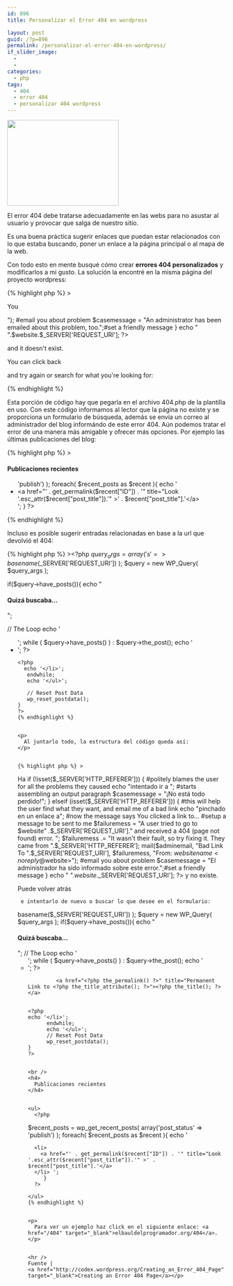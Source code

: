 ```yaml
---
id: 896
title: Personalizar el Error 404 en wordpress

layout: post
guid: /?p=896
permalink: /personalizar-el-error-404-en-wordpress/
if_slider_image:
  - 
  - 
categories:
  - php
tags:
  - 404
  - error 404
  - personalizar 404 wordpress
---
```

[<img src="http://elbauldelprogramador.com/content/uploads/2012/08/4041.jpg" alt="" title="404" width="256" height="197" class="alignleft size-full wp-image-902" />][1]

El error 404 debe tratarse adecuadamente en las webs para no asustar al usuario y provocar que salga de nuestro sitio.

Es una buena práctica sugerir enlaces que puedan estar relacionados con lo que estaba buscando, poner un enlace a la página principal o al mapa de la web.

Con todo esto en mente busqué cómo crear **errores 404 personalizados** y modificarlos a mi gusto. La solución la encontré en la misma página del proyecto wordpress:  
  
<!--more-->

{% highlight php %} ><p>
  You 
  <?php
#some variables for the script to use
#if you have some reason to change these, do.  but wordpress can handle it
$adminemail = get_option('admin_email'); #the administrator email address, according to wordpress
$website = get_bloginfo('url'); #gets your blog's url from wordpress
$websitename = get_bloginfo('name'); #sets the blog's name, according to wordpress

  if (!isset($_SERVER['HTTP_REFERER'])) {
    #politely blames the user for all the problems they caused
        echo "tried going to "; #starts assembling an output paragraph
    $casemessage = "All is not lost!";
  } elseif (isset($_SERVER['HTTP_REFERER'])) {
    #this will help the user find what they want, and email me of a bad link
    echo "clicked a link to"; #now the message says You clicked a link to...
        #setup a message to be sent to me
   $failuremess = "A user tried to go to $website"
        .$_SERVER['REQUEST_URI']." and received a 404 (page not found) error. ";
   $failuremess .= "It wasn't their fault, so try fixing it.  
        They came from ".$_SERVER['HTTP_REFERER'];
    mail($adminemail, "Bad Link To ".$_SERVER['REQUEST_URI'],
        $failuremess, "From: $websitename <noreply@$website>"); #email you about problem
   $casemessage = "An administrator has been emailed 
          about this problem, too.";#set a friendly message
    }
    echo " ".$website.$_SERVER['REQUEST_URI']; ?> 
  and it doesn't exist. 
  
  <?php echo $casemessage; ?>  You can click back 
  and try again or search for what you're looking for:
    
  
  <?php include(TEMPLATEPATH . "/searchform.php"); ?>
  
</p>
{% endhighlight %}

Esta porción de código hay que pegarla en el archivo 404.php de la plantilla en uso. Con este código informamos al lector que la página no existe y se proporciona un formulario de búsqueda, además se envía un correo al administrador del blog informándo de este error 404. Aún podemos tratar el error de una manera más amigable y ofrecer más opciones. Por ejemplo las últimas publicaciones del blog:

{% highlight php %} ><h4>
  Publicaciones recientes
</h4>
   

<ul>
  <?php
         $recent_posts = wp_get_recent_posts( array('post_status' => 'publish') );
           foreach( $recent_posts as $recent ){
       echo '
  
  <li>
    &lt;a href="' . get_permalink($recent["ID"]) . '" title="Look '.esc_attr($recent["post_title"]).'" >' .   $recent["post_title"].'&lt;/a> 
  </li> ';
           }
        ?>
     
</ul>
{% endhighlight %}

Incluso es posible sugerir entradas relacionadas en base a la url que devolvió el 404:

{% highlight php %} ><?php 
$query_args = array( 's' => basename($_SERVER['REQUEST_URI']) );
$query = new WP_Query( $query_args );
     
if($query->have_posts()){
   echo "

<h4>
  Quizá buscaba...
</h4>";
                 
   // The Loop
   echo '

<ul>
  ';
     while ( $query->have_posts() ) : $query->the_post();
        echo '
  
  <li>
    ';
    ?>
          <a href="<?php the_permalink() ?>" title="Permanent Link to <?php the_title_attribute(); ?>"><?php the_title(); ?></a>
    
    
    <?php
      echo '</li>';
       endwhile;
       echo '</ul>';
    
       // Reset Post Data
       wp_reset_postdata();
    }
    ?>
    {% endhighlight %}
    
    
    <p>
      Al juntarlo todo, la estructura del código queda así:
    </p>
    
    
    {% highlight php %} >


<p>
  Ha 
  <?php
   #some variables for the script to use
   #if you have some reason to change these, do.  but wordpress can handle it
   $adminemail = get_option('admin_email'); #the administrator email address, according to wordpress
   $website = get_bloginfo('url'); #gets your blog's url from wordpress
   $websitename = get_bloginfo('name'); #sets the blog's name, according to wordpress

   if (!isset($_SERVER['HTTP_REFERER'])) {
      #politely blames the user for all the problems they caused
      echo "intentado ir a "; #starts assembling an output paragraph
      $casemessage = "¡No está todo perdido!";
   } elseif (isset($_SERVER['HTTP_REFERER'])) {
      #this will help the user find what they want, and email me of a bad link
      echo "pinchado en un enlace a"; #now the message says You clicked a link to...
      #setup a message to be sent to me
      $failuremess = "A user tried to go to $website"
      .$_SERVER['REQUEST_URI']." and received a 404 (page not found) error. ";
      $failuremess .= "It wasn't their fault, so try fixing it.  
      They came from ".$_SERVER['HTTP_REFERER'];
      mail($adminemail, "Bad Link To ".$_SERVER['REQUEST_URI'],
      $failuremess, "From: $websitename <noreply@$website>"); #email you about problem
        $casemessage = "El administrador ha sido informado sobre este error.";#set a friendly message
     }
     echo " ".$website.$_SERVER['REQUEST_URI']; ?> 
     y no existe. 
  
  <?php echo $casemessage; ?>  Puede volver atrás 
     e intentarlo de nuevo o buscar lo que desee en el formulario:
     
  
  <?php include(TEMPLATEPATH . "/searchform.php"); ?>
  
</p>


<?php 
   $query_args = array( 's' => basename($_SERVER['REQUEST_URI']) );
   $query = new WP_Query( $query_args );
          
   if($query->have_posts()){
      echo "

<h4>
  Quizá buscaba...
</h4>";
                       
      // The Loop
      echo '

<ul>
  ';
        while ( $query->have_posts() ) : $query->the_post();
           echo '
  
  <li>
    ';
    ?>
             <a href="<?php the_permalink() ?>" title="Permanent Link to <?php the_title_attribute(); ?>"><?php the_title(); ?></a>
             
    
    <?php
    echo '</li>';
          endwhile;
          echo '</ul>';
          // Reset Post Data
          wp_reset_postdata();
    }
    ?>
    
    
    <br />
    <h4>
      Publicaciones recientes
    </h4>
    
    
    <ul>
      <?php
   $recent_posts = wp_get_recent_posts( array('post_status' => 'publish') );
         foreach( $recent_posts as $recent ){
            echo '
      
      <li>
        <a href="' . get_permalink($recent["ID"]) . '" title="Look '.esc_attr($recent["post_title"]).'" >' .   $recent["post_title"].'</a> 
      </li> ';
         }
      ?>
      
    </ul>
    {% endhighlight %}
    
    
    <p>
      Para ver un ejemplo haz click en el siguiente enlace: <a href="/404" target="_blank">elbauldelprogramador.org/404</a>.
    </p>
    
    
    <hr />
    Fuente | 
    <a href="http://codex.wordpress.org/Creating_an_Error_404_Page" target="_blank">Creating an Error 404 Page</a></p>
    

 [1]: http://elbauldelprogramador.com/content/uploads/2012/08/4041.jpg